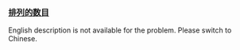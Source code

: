 ### [排列的数目](https://leetcode.com/problems/D0F0SV)

<p>English description is not available for the problem. Please switch to Chinese.</p>
